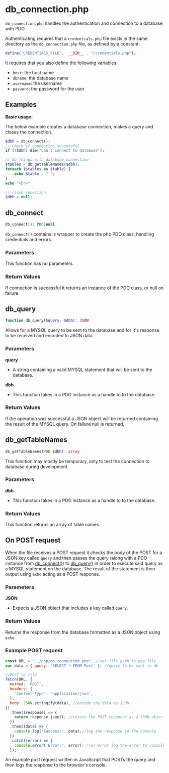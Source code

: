 # db_connection.php

``db_connection.php`` handles the authentication and connection to a database
with PDO.

Authenticating requires that a ``credentials.php`` file exists in the same
directory as the ``db_connection.php`` file, as defined by a constant:

```php
define("CREDENTIALS_FILE",  __DIR__ . "/credentials.php");
```

It requires that you also define the following variables:

- ``host``: the host name
- ``dbname``: the database name
- ``username``: the username
- ``pasword``: the password for the user 

## Examples

**Basic usage:**

The below example creates a database connection, makes a query and closes the
connection.

```php
$dbh = db_connect();
// Check if connection successful
if (!$dbh) die("Can't connect to database");

// Do things with database connection
$tables = db_getTableNames($dbh);
foreach ($tables as $table) {
	echo $table . " ";
}
echo "<br>"

// close conection
$dbh = null;
```

## db_connect

```php
db_connect(): PDO|null
```

``db_connect()`` contains is wrapper to create the php PDO class, handling
credentials and errors. 

### Parameters

This function has no parameters.

### Return Values

If connection is successful it returns an instance of the PDO class, or null on
failure.

## db_query

```php
function db_query($query, $dbh): JSON
```

Allows for a MYSQL query to be sent to the database and for it's response to be received and encoded to JSON data.

### Parameters

**query**

- A string containing a valid MYSQL statement that will be sent to the database.

**dbh**

- This function takes in a PDO instance as a handle to to the database.

### Return Values

If the operation was successful a JSON object will be returned containing the result of the MYSQL query. On failure null is returned.

## db_getTableNames

```php
db_getTableNames(PDO $dbh): array
```

This function may mostly be temporary, only to test the connection to database
during development.

### Parameters

**dbh**

- This function takes in a PDO instance as a handle to to the database.

### Return Values

This function returns an array of table names.

## On POST request

When the file receives a POST request it checks the body of the POST for a 
JSON key called ``query`` and then passes the query (along with a PDO instance 
from [db_connect()](#db_connect)) to [db_query()](#db_query) in order to 
execute said query as a MYSQL statement on the database. The result of the 
statement is then output using ``echo`` acting as a POST response.

### Parameters

**JSON**

- Expects a JSON object that includes a key called ``query``.

### Return Values

Returns the response from the database formatted as a JSON object using 
``echo``.

### Example POST request

```JavaScript
const URL = "../php/db_connection.php"; //set file path to php file
var data = { query: 'SELECT * FROM Post' }; //query to be sent to db

//POST to file
fetch(URL, {
  method: 'POST',
  headers: {
    'Content-Type': 'application/json',
  },
  body: JSON.stringify(data), //encode the data as JSON
})
  .then((response) => {
    return response.json(); //return the POST response as a JSON object
  })
  .then((data) => {
    console.log('Success:', data);//log the response in the console
  })
  .catch((error) => {
    console.error('Error:', error); //on error log the error to console
  });
```

An example post request written in JavaScript that POSTs the query and then 
logs the response to the browser's console.
